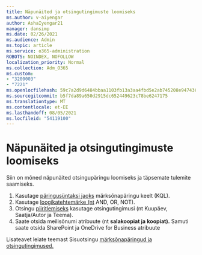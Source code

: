```yaml
---
title: Näpunäited ja otsingutingimuste loomiseks
ms.author: v-aiyengar
author: AshaIyengar21
manager: dansimp
ms.date: 02/26/2021
ms.audience: Admin
ms.topic: article
ms.service: o365-administration
ROBOTS: NOINDEX, NOFOLLOW
localization_priority: Normal
ms.collection: Adm_O365
ms.custom:
- "3200003"
- "7221"
ms.openlocfilehash: 59c7a2d9d6484bbaa1103fb13a3aa4fbd5e2ab745208e9474362029cf6406234
ms.sourcegitcommit: b5f7da89a650d2915dc652449623c78be6247175
ms.translationtype: MT
ms.contentlocale: et-EE
ms.lasthandoff: 08/05/2021
ms.locfileid: "54119100"
---
```

# <a name="tips-for-building-keyword-queries-and-search-conditions"></a>Näpunäited ja otsingutingimuste loomiseks

Siin on mõned näpunäited otsingupäringu loomiseks ja täpsemate tulemite saamiseks.

1. Kasutage [päringusüntaksi jaoks](https://go.microsoft.com/fwlink/?linkid=2101591) märksõnapäringu keelt (KQL).
1. Kasutage [loogikatehtemärke (nt](https://go.microsoft.com/fwlink/?linkid=2101592) AND, OR, NOT).
1. Otsingu [piiritlemiseks](https://go.microsoft.com/fwlink/?linkid=2102410) kasutage otsingutingimusi (nt Kuupäev, Saatja/Autor ja Teema).
1. Saate otsida meilisõnumi atribuute (nt **salakoopiat ja** **koopiat).** Samuti saate otsida SharePoint ja OneDrive for Business atribuute

Lisateavet leiate teemast Sisuotsingu [märksõnapäringud ja otsingutingimused.](https://go.microsoft.com/fwlink/?linkid=2102411)
